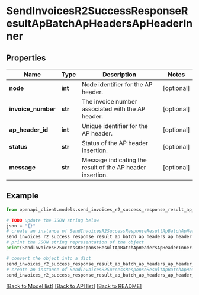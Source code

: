 # SendInvoicesR2SuccessResponseResultApBatchApHeadersApHeaderInner


## Properties

Name | Type | Description | Notes
------------ | ------------- | ------------- | -------------
**node** | **int** | Node identifier for the AP header. | [optional] 
**invoice_number** | **str** | The invoice number associated with the AP header. | [optional] 
**ap_header_id** | **int** | Unique identifier for the AP header. | [optional] 
**status** | **str** | Status of the AP header insertion. | [optional] 
**message** | **str** | Message indicating the result of the AP header insertion. | [optional] 

## Example

```python
from openapi_client.models.send_invoices_r2_success_response_result_ap_batch_ap_headers_ap_header_inner import SendInvoicesR2SuccessResponseResultApBatchApHeadersApHeaderInner

# TODO update the JSON string below
json = "{}"
# create an instance of SendInvoicesR2SuccessResponseResultApBatchApHeadersApHeaderInner from a JSON string
send_invoices_r2_success_response_result_ap_batch_ap_headers_ap_header_inner_instance = SendInvoicesR2SuccessResponseResultApBatchApHeadersApHeaderInner.from_json(json)
# print the JSON string representation of the object
print(SendInvoicesR2SuccessResponseResultApBatchApHeadersApHeaderInner.to_json())

# convert the object into a dict
send_invoices_r2_success_response_result_ap_batch_ap_headers_ap_header_inner_dict = send_invoices_r2_success_response_result_ap_batch_ap_headers_ap_header_inner_instance.to_dict()
# create an instance of SendInvoicesR2SuccessResponseResultApBatchApHeadersApHeaderInner from a dict
send_invoices_r2_success_response_result_ap_batch_ap_headers_ap_header_inner_from_dict = SendInvoicesR2SuccessResponseResultApBatchApHeadersApHeaderInner.from_dict(send_invoices_r2_success_response_result_ap_batch_ap_headers_ap_header_inner_dict)
```
[[Back to Model list]](../README.md#documentation-for-models) [[Back to API list]](../README.md#documentation-for-api-endpoints) [[Back to README]](../README.md)


